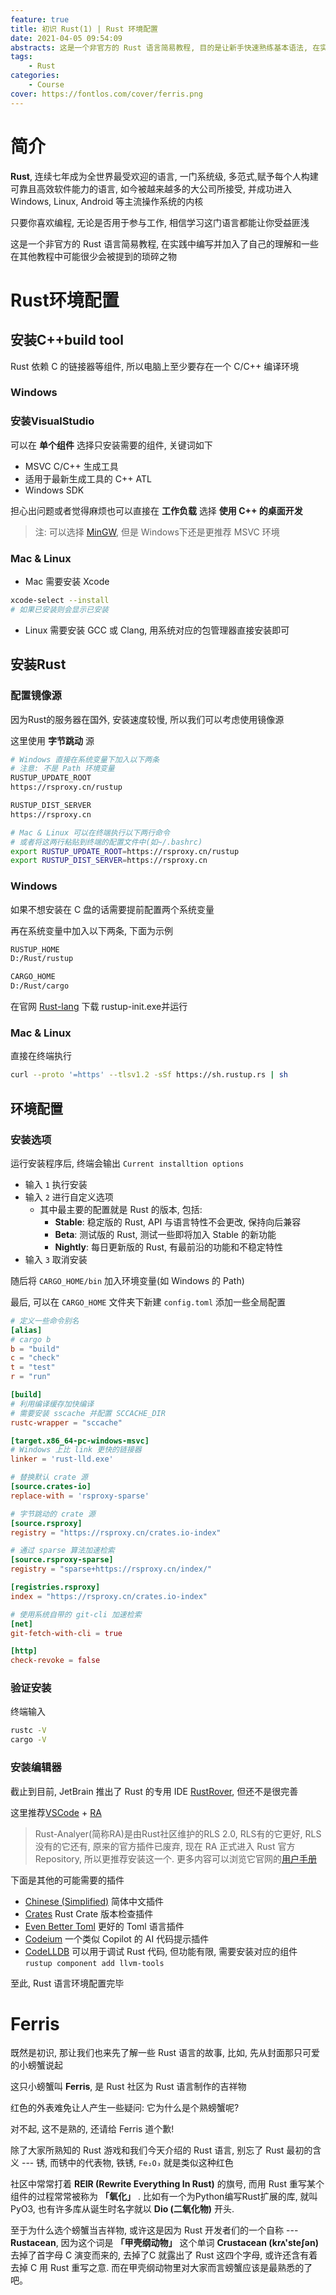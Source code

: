 ```yaml
---
feature: true
title: 初识 Rust(1) | Rust 环境配置
date: 2021-04-05 09:54:09
abstracts: 这是一个非官方的 Rust 语言简易教程, 目的是让新手快速熟练基本语法, 在实践中编写并加入了自己的理解和一些在其他教程中可能很少会被提到的琐碎之物
tags:
    - Rust
categories:
    - Course
cover: https://fontlos.com/cover/ferris.png
---
```


# 简介

**Rust**, 连续七年成为全世界最受欢迎的语言, 一门系统级, 多范式,赋予每个人构建可靠且高效软件能力的语言, 如今被越来越多的大公司所接受, 并成功进入 Windows, Linux, Android 等主流操作系统的内核

只要你喜欢编程, 无论是否用于参与工作, 相信学习这门语言都能让你受益匪浅

这是一个非官方的 Rust 语言简易教程, 在实践中编写并加入了自己的理解和一些在其他教程中可能很少会被提到的琐碎之物

# Rust环境配置

## 安装C++build tool

Rust 依赖 C 的链接器等组件, 所以电脑上至少要存在一个 C/C++ 编译环境

### Windows

### 安装VisualStudio

可以在 **单个组件** 选择只安装需要的组件, 关键词如下
- MSVC C/C++ 生成工具
- 适用于最新生成工具的 C++ ATL
- Windows SDK

担心出问题或者觉得麻烦也可以直接在 **工作负载** 选择 **使用 C++ 的桌面开发**

>注: 可以选择 [MinGW](https://www.mingw-w64.org/), 但是 Windows下还是更推荐 MSVC 环境

### Mac & Linux

- Mac 需要安装 Xcode
```sh
xcode-select --install
# 如果已安装则会显示已安装
```
- Linux 需要安装 GCC 或 Clang, 用系统对应的包管理器直接安装即可

## 安装Rust

### 配置镜像源

因为Rust的服务器在国外, 安装速度较慢, 所以我们可以考虑使用镜像源

这里使用 **字节跳动** 源
```sh
# Windows 直接在系统变量下加入以下两条
# 注意: 不是 Path 环境变量
RUSTUP_UPDATE_ROOT
https://rsproxy.cn/rustup

RUSTUP_DIST_SERVER
https://rsproxy.cn

# Mac & Linux 可以在终端执行以下两行命令
# 或者将这两行粘贴到终端的配置文件中(如~/.bashrc)
export RUSTUP_UPDATE_ROOT=https://rsproxy.cn/rustup
export RUSTUP_DIST_SERVER=https://rsproxy.cn
```

### Windows

如果不想安装在 C 盘的话需要提前配置两个系统变量

再在系统变量中加入以下两条, 下面为示例
```sh
RUSTUP_HOME
D:/Rust/rustup

CARGO_HOME
D:/Rust/cargo
```
在官网 [Rust-lang](https://www.rust-lang.org/zh-CN) 下载 rustup-init.exe并运行

### Mac & Linux

直接在终端执行
```sh
curl --proto '=https' --tlsv1.2 -sSf https://sh.rustup.rs | sh
```

## 环境配置

### 安装选项

运行安装程序后, 终端会输出 `Current installtion options`

- 输入 `1` 执行安装
- 输入 `2` 进行自定义选项
    - 其中最主要的配置就是 Rust 的版本, 包括:
        - **Stable**: 稳定版的 Rust, API 与语言特性不会更改, 保持向后兼容
        - **Beta**: 测试版的 Rust, 测试一些即将加入 Stable 的新功能
        - **Nightly**: 每日更新版的 Rust, 有最前沿的功能和不稳定特性
- 输入 `3` 取消安装

随后将 `CARGO_HOME/bin` 加入环境变量(如 Windows 的 Path)

最后, 可以在 `CARGO_HOME` 文件夹下新建 `config.toml` 添加一些全局配置

```toml
# 定义一些命令别名
[alias]
# cargo b
b = "build"
c = "check"
t = "test"
r = "run"

[build]
# 利用编译缓存加快编译
# 需要安装 sscache 并配置 SCCACHE_DIR
rustc-wrapper = "sccache"

[target.x86_64-pc-windows-msvc]
# Windows 上比 link 更快的链接器
linker = 'rust-lld.exe'

# 替换默认 crate 源
[source.crates-io]
replace-with = 'rsproxy-sparse'

# 字节跳动的 crate 源
[source.rsproxy]
registry = "https://rsproxy.cn/crates.io-index"

# 通过 sparse 算法加速检索
[source.rsproxy-sparse]
registry = "sparse+https://rsproxy.cn/index/"

[registries.rsproxy]
index = "https://rsproxy.cn/crates.io-index"

# 使用系统自带的 git-cli 加速检索
[net]
git-fetch-with-cli = true

[http]
check-revoke = false
```

### 验证安装
终端输入
```sh
rustc -V
cargo -V
```

### 安装编辑器

截止到目前, JetBrain 推出了 Rust 的专用 IDE [RustRover](https://www.jetbrains.com/rust/), 但还不是很完善

这里推荐[VSCode](https://code.visualstudio.com/) + [RA](https://github.com/rust-lang/rust-analyzer)

>Rust-Analyer(简称RA)是由Rust社区维护的RLS 2.0, RLS有的它更好, RLS没有的它还有, 原来的官方插件已废弃, 现在 RA 正式进入 Rust 官方 Repository, 所以更推荐安装这一个. 更多内容可以浏览它官网的[用户手册](https://rust-analyzer.github.io/manual.html)

下面是其他的可能需要的插件

- [Chinese (Simplified)](https://marketplace.visualstudio.com/items?itemName=MS-CEINTL.vscode-language-pack-zh-hans) 简体中文插件
- [Crates](https://marketplace.visualstudio.com/items?itemName=serayuzgur.crates) Rust Crate 版本检查插件
- [Even Better Toml](https://marketplace.visualstudio.com/items?itemName=tamasfe.even-better-toml) 更好的 Toml 语言插件
- [Codeium](https://marketplace.visualstudio.com/items?itemName=Codeium.codeium) 一个类似 Copilot 的 AI 代码提示插件
- [CodeLLDB](https://marketplace.visualstudio.com/items?itemName=vadimcn.vscode-lldb) 可以用于调试 Rust 代码, 但功能有限, 需要安装对应的组件 `rustup component add llvm-tools`

至此, Rust 语言环境配置完毕

# Ferris

既然是初识, 那让我们也来先了解一些 Rust 语言的故事, 比如, 先从封面那只可爱的小螃蟹说起

这只小螃蟹叫 **Ferris**, 是 Rust 社区为 Rust 语言制作的吉祥物

红色的外表难免让人产生一些疑问: 它为什么是个熟螃蟹呢?

对不起, 这不是熟的, 还请给 Ferris 道个歉!

除了大家所熟知的 Rust 游戏和我们今天介绍的 Rust 语言, 别忘了 Rust 最初的含义 --- 锈, 而锈中的代表物, 铁锈, `Fe₂O₃` 就是类似这种红色

社区中常常打着 **REIR (Rewrite Everything In Rust)** 的旗号, 而用 Rust 重写某个组件的过程常常被称为 **「氧化」** . 比如有一个为Python编写Rust扩展的库, 就叫PyO3, 也有许多库从诞生时名字就以 **Dio (二氧化物)** 开头.

至于为什么选个螃蟹当吉祥物, 或许这是因为 Rust 开发者们的一个自称 --- **Rustacean**, 因为这个词是 **「甲壳纲动物」** 这个单词 **Crustacean (krʌ'steʃən)** 去掉了首字母 C 演变而来的, 去掉了C 就露出了 Rust 这四个字母, 或许还含有着去掉 C 用 Rust 重写之意. 而在甲壳纲动物里对大家而言螃蟹应该是最熟悉的了吧。
